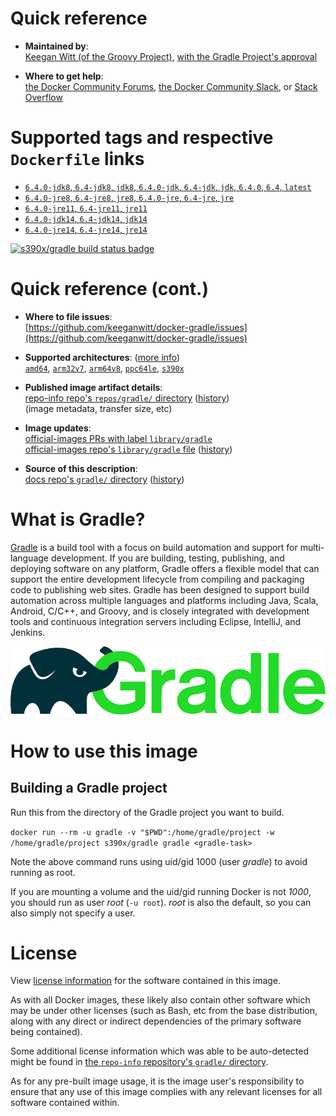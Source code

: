 <!--

********************************************************************************

WARNING:

    DO NOT EDIT "gradle/README.md"

    IT IS AUTO-GENERATED

    (from the other files in "gradle/" combined with a set of templates)

********************************************************************************

-->

# Quick reference

-	**Maintained by**:  
	[Keegan Witt (of the Groovy Project)](https://github.com/keeganwitt/docker-gradle), [with the Gradle Project's approval](https://discuss.gradle.org/t/official-docker-images/21159/8)

-	**Where to get help**:  
	[the Docker Community Forums](https://forums.docker.com/), [the Docker Community Slack](http://dockr.ly/slack), or [Stack Overflow](https://stackoverflow.com/search?tab=newest&q=docker)

# Supported tags and respective `Dockerfile` links

-	[`6.4.0-jdk8`, `6.4-jdk8`, `jdk8`, `6.4.0-jdk`, `6.4-jdk`, `jdk`, `6.4.0`, `6.4`, `latest`](https://github.com/keeganwitt/docker-gradle/blob/cef7b34da71a291cd4c2f6c1020d57c8457343db/jdk8/Dockerfile)
-	[`6.4.0-jre8`, `6.4-jre8`, `jre8`, `6.4.0-jre`, `6.4-jre`, `jre`](https://github.com/keeganwitt/docker-gradle/blob/cef7b34da71a291cd4c2f6c1020d57c8457343db/jre8/Dockerfile)
-	[`6.4.0-jre11`, `6.4-jre11`, `jre11`](https://github.com/keeganwitt/docker-gradle/blob/cef7b34da71a291cd4c2f6c1020d57c8457343db/jre11/Dockerfile)
-	[`6.4.0-jdk14`, `6.4-jdk14`, `jdk14`](https://github.com/keeganwitt/docker-gradle/blob/cef7b34da71a291cd4c2f6c1020d57c8457343db/jdk14/Dockerfile)
-	[`6.4.0-jre14`, `6.4-jre14`, `jre14`](https://github.com/keeganwitt/docker-gradle/blob/cef7b34da71a291cd4c2f6c1020d57c8457343db/jre14/Dockerfile)

[![s390x/gradle build status badge](https://img.shields.io/jenkins/s/https/doi-janky.infosiftr.net/job/multiarch/job/s390x/job/gradle.svg?label=s390x/gradle%20%20build%20job)](https://doi-janky.infosiftr.net/job/multiarch/job/s390x/job/gradle/)

# Quick reference (cont.)

-	**Where to file issues**:  
	[https://github.com/keeganwitt/docker-gradle/issues](https://github.com/keeganwitt/docker-gradle/issues)

-	**Supported architectures**: ([more info](https://github.com/docker-library/official-images#architectures-other-than-amd64))  
	[`amd64`](https://hub.docker.com/r/amd64/gradle/), [`arm32v7`](https://hub.docker.com/r/arm32v7/gradle/), [`arm64v8`](https://hub.docker.com/r/arm64v8/gradle/), [`ppc64le`](https://hub.docker.com/r/ppc64le/gradle/), [`s390x`](https://hub.docker.com/r/s390x/gradle/)

-	**Published image artifact details**:  
	[repo-info repo's `repos/gradle/` directory](https://github.com/docker-library/repo-info/blob/master/repos/gradle) ([history](https://github.com/docker-library/repo-info/commits/master/repos/gradle))  
	(image metadata, transfer size, etc)

-	**Image updates**:  
	[official-images PRs with label `library/gradle`](https://github.com/docker-library/official-images/pulls?q=label%3Alibrary%2Fgradle)  
	[official-images repo's `library/gradle` file](https://github.com/docker-library/official-images/blob/master/library/gradle) ([history](https://github.com/docker-library/official-images/commits/master/library/gradle))

-	**Source of this description**:  
	[docs repo's `gradle/` directory](https://github.com/docker-library/docs/tree/master/gradle) ([history](https://github.com/docker-library/docs/commits/master/gradle))

# What is Gradle?

[Gradle](https://gradle.org/) is a build tool with a focus on build automation and support for multi-language development. If you are building, testing, publishing, and deploying software on any platform, Gradle offers a flexible model that can support the entire development lifecycle from compiling and packaging code to publishing web sites. Gradle has been designed to support build automation across multiple languages and platforms including Java, Scala, Android, C/C++, and Groovy, and is closely integrated with development tools and continuous integration servers including Eclipse, IntelliJ, and Jenkins.

![logo](https://raw.githubusercontent.com/docker-library/docs/c3d3ca6beed000f9ba6eabc98f3399158f520256/gradle/logo.png)

# How to use this image

## Building a Gradle project

Run this from the directory of the Gradle project you want to build.

`docker run --rm -u gradle -v "$PWD":/home/gradle/project -w /home/gradle/project s390x/gradle gradle <gradle-task>`

Note the above command runs using uid/gid 1000 (user *gradle*) to avoid running as root.

If you are mounting a volume and the uid/gid running Docker is not *1000*, you should run as user *root* (`-u root`). *root* is also the default, so you can also simply not specify a user.

# License

View [license information](https://gradle.org/license/) for the software contained in this image.

As with all Docker images, these likely also contain other software which may be under other licenses (such as Bash, etc from the base distribution, along with any direct or indirect dependencies of the primary software being contained).

Some additional license information which was able to be auto-detected might be found in [the `repo-info` repository's `gradle/` directory](https://github.com/docker-library/repo-info/tree/master/repos/gradle).

As for any pre-built image usage, it is the image user's responsibility to ensure that any use of this image complies with any relevant licenses for all software contained within.
